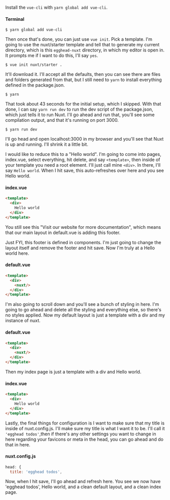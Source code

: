 Install the `vue-cli` with `yarn global add vue-cli`. 

#### Terminal
``` 
$ yarn global add vue-cli 
```

Then once that's done, you can just use `vue init`. Pick a template. I'm going to use the nuxt/starter template and tell that to generate my current directory, which is this `egghead-nuxt` directory, in which my editor is open in. It prompts me if I want to do this, I'll say `yes`. 

``` 
$ vue init nuxt/starter .
```

It'll download it. I'll accept all the defaults, then you can see there are files and folders generated from that, but I still need to `yarn` to install everything defined in the package.json.

```
$ yarn
```

That took about 43 seconds for the initial setup, which I skipped. With that done, I can say `yarn run dev` to run the dev script of the package.json, which just tells it to run Nuxt. I'll go ahead and run that, you'll see some compilation output, and that it's running on port 3000.

```
$ yarn run dev 
```

I'll go head and open localhost:3000 in my browser and you'll see that Nuxt is up and running. I'll shrink it a little bit. 


I would like to reduce this to a "Hello world". I'm going to come into pages, index.vue, select everything, hit delete, and say `<template>`, then inside of your template you need a root element. I'll just call mine `<div>`. In there, I'll say `Hello world`. When I hit save, this auto-refreshes over here and you see Hello world. 

#### index.vue
```html
<template>
  <div>
    Hello world
  </div>
</template>
```

You still see this "Visit our website for more documentation", which means that our main layout in default.vue is adding this footer.

Just FYI, this footer is defined in components. I'm just going to change the layout itself and remove the footer and hit save. Now I'm truly at a Hello world here. 

#### default.vue 
```html 
<template>
  <div>
    <nuxt/>
  </div>
</template>
```

I'm also going to scroll down and you'll see a bunch of styling in here. I'm going to go ahead and delete all the styling and everything else, so there's no styles applied. Now my default layout is just a template with a div and my instance of nuxt. 

#### default.vue
```html
<template>
  <div>
    <nuxt/>
  </div>
</template>
```

Then my index page is just a template with a div and Hello world.

#### index.vue
```html
<template>
  <div>
    Hello world
  </div>
</template>
```

Lastly, the final things for configuration is I want to make sure that my title is inside of nuxt.config.js. I'll make sure my title is what I want it to be. I'll call it `'egghead todos'`,then if there's any other settings you want to change in here regarding your favicons or meta in the head, you can go ahead and do that in here.

#### nuxt.config.js
```js
head: {
  title: 'egghead todos', 
```

Now, when I hit save, I'll go ahead and refresh here. You see we now have 'egghead todos', Hello world, and a clean default layout, and a clean index page.